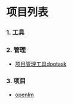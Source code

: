 # 项目列表
### 1. 工具
### 2. 管理
- [项目管理工具dootask](https://github.com/kuaifan/dootask)
### 3. 项目
- [openIm](https://doc.rentsoft.cn/)
